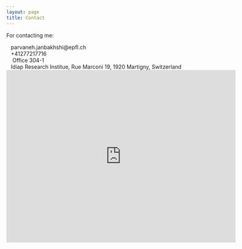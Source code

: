 ```yaml
---
layout: page
title: Contact 
---
```


For contacting me:

<span style="font-size: 30px; color: Dodgerblue;">
  <i class="fas fa-at"></i> 
</span>
&nbsp;&nbsp;&nbsp;parvaneh.janbakhshi@epfl.ch
<br />

<span style="font-size: 30px; color: Dodgerblue;">
 <i class="fas fa-phone-square-alt"></i>
</span>
&nbsp;&nbsp;&nbsp;+41277217716
<br />

<span style="font-size: 30px; color: Dodgerblue;">
<i class="fas fa-map-marker-alt"></i>
  
</span>
&nbsp;&nbsp;&nbsp; Office 304-1 <br />
&nbsp;&nbsp;&nbsp;Idiap Research Institue, Rue Marconi 19, 1920 Martigny, Switzerland
<br /> 

<iframe src="https://www.google.com/maps/embed?pb=!1m18!1m12!1m3!1d2766.076832465521!2d7.082254315579185!3d46.10937597911386!2m3!1f0!2f0!3f0!3m2!1i1024!2i768!4f13.1!3m3!1m2!1s0x478ec8341cff7c53%3A0x686ab6eb2f7231d7!2sIdiap%20Research%20Institute!5e0!3m2!1sen!2sch!4v1608229213775!5m2!1sen!2sch" width="600" height="450" frameborder="0" style="border:0;" allowfullscreen="" aria-hidden="false" tabindex="0"></iframe>
